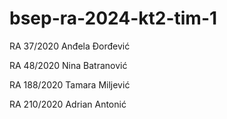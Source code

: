 # bsep-ra-2024-kt2-tim-1

RA 37/2020 Anđela Đorđević

RA 48/2020 Nina Batranović

RA 188/2020 Tamara Miljević

RA 210/2020 Adrian Antonić
